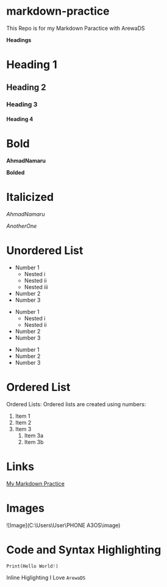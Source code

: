 # markdown-practice
This Repo is for my Markdown Paractice with ArewaDS

**Headings**
# Heading 1
## Heading 2
### Heading 3
#### Heading 4

# Bold

**AhmadNamaru**

__Bolded__

# Italicized

*AhmadNamaru*

_AnotherOne_

# Unordered List
- Number 1
    - Nested i
    - Nested ii
    - Nested iii
- Number 2
- Number 3

* Number 1
    * Nested i
    * Nested ii
* Number 2
* Number 3

+ Number 1
+ Number 2
+ Number 3

# Ordered List
Ordered Lists: Ordered lists are created using numbers:

1. Item 1
2. Item 2
3. Item 3
   1. Item 3a
   2. Item 3b

# Links
[My Markdown Practice](https://github.com/AhmadNamaru/markdown-practice/)

# Images
![Image](C:\Users\User\PHONE A3OS\image)

# Code and Syntax Highlighting
```python
Print(Hello World!)
```
Inline Higlighting
I Love `ArewaDS`
